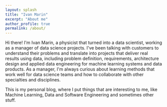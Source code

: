 ```yaml
---
layout: splash
title: "Ivan Marin"
excerpt: "About me"
author_profile: true
permalink: /about/
---
```


Hi there! I'm Ivan Marin, a physicist that turned into a data scientist, working as a manager of data science projects. I've been talking with customers to understand their problems and translate into projects that deliver real results using data, including problem definition, requirements, architecture design and applied data engineering for machine learning systems and data products. As a manager, I'm always curious about learning methods that work well for data science teams and how to collaborate with other specialties and disciplines.

This is my personal blog, where I put things that are interesting to me, like Machine Learning, Data and Software Engineering and sometimes other stuff.
